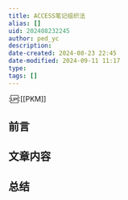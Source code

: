 ```yaml
---
title: ACCESS笔记组织法
alias: []
uid: 202408232245
author: ped_yc
description: 
date-created: 2024-08-23 22:45
date-modified: 2024-09-11 11:17
type: 
tags: []
---
```


::up::[[PKM]]

## 前言

## 文章内容

## 总结
